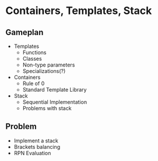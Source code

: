 # Containers, Templates, Stack

## Gameplan

* Templates
    * Functions
    * Classes
    * Non-type parameters
    * Specializations(?)
* Containers
    * Rule of 0
    * Standard Template Library
* Stack
    * Sequential Implementation
    * Problems with stack

## Problem

* Implement a stack
* Brackets balancing
* RPN Evaluation
